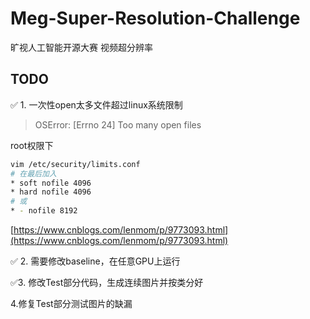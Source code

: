 # Meg-Super-Resolution-Challenge

旷视人工智能开源大赛 视频超分辨率

## TODO

✅ 1.  一次性open太多文件超过linux系统限制

> OSError: [Errno 24] Too many open files

root权限下
```bash
vim /etc/security/limits.conf  
# 在最后加入  
* soft nofile 4096  
* hard nofile 4096
# 或
* - nofile 8192
```
[https://www.cnblogs.com/lenmom/p/9773093.html](https://www.cnblogs.com/lenmom/p/9773093.html)

✅ 2. 需要修改baseline，在任意GPU上运行

✅3. 修改Test部分代码，生成连续图片并按类分好

4.修复Test部分测试图片的缺漏
